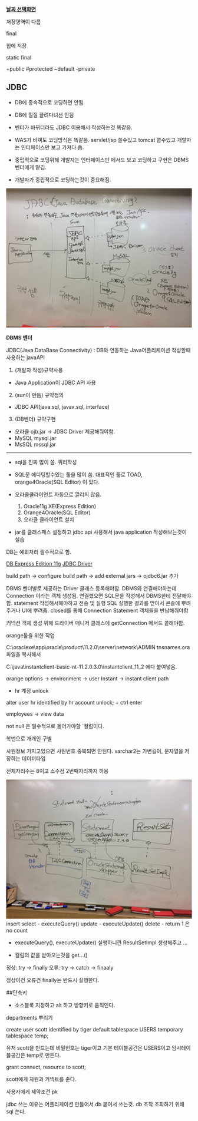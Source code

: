 ﻿**[날짜 선택화면](../README.md)**

저장영역이 다름

final

힙에 저장

static final

+public #protected ~default -private

## JDBC


- DB에 종속적으로 코딩하면 안됨.

- DB에 질질 끌려다녀선 안됨

- 벤더가 바뀌더라도 JDBC 이용해서 작성하는것 똑같음.


- WAS가 바껴도 코딩방식은 똑같음. servlet/jsp 쓸수있고 tomcat 쓸수있고 개발자는 인터페이스만 보고 가져다 씀.


- 중립적으로 코딩위해 개발자는 인터페이스만 메서드 보고 코딩하고 구현은 DBMS 벤더에게 맡김.


- 개발자가 중립적으로 코딩하는것이 중요해짐.

![jdbc](../resources/jdbc.JPG)

**DBMS 벤더**

JDBC(Java DataBase Connectivity) : DB와 연동하는 Java어플리케이션 작성할때 사용하는 javaAPI

1. (개발자 작성)규약사용
 - Java Application이 JDBC API 사용

2. (sun이 만듬) 규약정의
 - JDBC API(java.sql, javax.sql, interface) 

3. (DB벤더) 규약구현
 - 오라클 ojb.jar -> JDBC Driver 제공해줘야함.
 - MySQL mysql.jar
 - MsSQL mssql.jar

****

- sql을 진짜 많이 씀. 쿼리작성

- SQL문 에디팅할수있는 툴을 많이 씀. 대표적인 툴로 TOAD, orange4Oracle(SQL Editor) 이 있다.

- 오라클클라이언트 자동으로 깔리지 않음.

  1. Oracle11g XE(Express Edition)
  2. Orange4Oracle(SQL Editor)
  3. 오라클 클라이언트 설치

- jar를 클래스패스 설정하고 jdbc api 사용해서 java application 작성해보는것이 실습

DB는 예외처리 필수적으로 함.

[DB Express Edition 11g](http://www.oracle.com/technetwork/database/database-technologies/express-edition/downloads/index.html)
[JDBC Driver](http://www.oracle.com/technetwork/database/enterprise-edition/jdbc-112010-090769.html)

build path -> configure build path -> add external jars -> ojdbc6.jar 추가 

DBMS 벤더별로 제공하는 Driver 클래스 등록해야함.
DBMS와 연결해야하는데 Connection 이라는 객체 생성됨.
연결했으면 SQL문을 작성해서 DBMS한테 전달해야함.
statement 작성해서해야하고 전송 및 실행
SQL 실행한 결과를 받아서 콘솔에 뿌려주거나 UI에 뿌려줌.
closed를 통해 Connection Statement 객체들을 반납해줘야함

커넥션 객체 생성 위해 드라이버 매니저 클래스에 getConnection 메서드 콜해야함.

orange툴을 위한 작업

C:\oraclexe\app\oracle\product\11.2.0\server\network\ADMIN tnsnames.ora 파일을 복사해서

C:\java\instantclient-basic-nt-11.2.0.3.0\instantclient_11_2 에다 붙여넣음.

orange options -> environment -> user Instant -> instant client path 


- hr 계정 unlock

alter user hr identified by hr account unlock; + ctrl enter


employees -> view data

not null 은 필수적으로 들어가야할 `컬럼이다.

학번으로 개개인 구별

사원정보 가지고있으면 사원번호 중복되면 안된다.
varchar2는 가변길이, 문자열을 저장하는 데이터타입

전체자리수는 8이고 소수점 2번째자리까지 허용


![statement](../resources/statement.JPG)
insert
select - executeQuery()
update - executeUpdate()
delete - return 1 은 no count


- executeQuery(), executeUpdate() 실행하니깐 ResultSetImpl 생성해주고 ...

- 컬럼의 값을 받아오는것을 get...()

정상: try -> finally
오류: try -> catch -> finaaly

정상이건 오류건 finally는 반드시 실행한다.

##단축키

- 소스블록 지정하고 alt 하고 방향키로 움직인다.

departments 뿌리기


create user scott identified by tiger default tablespace USERS temporary tablespace temp;

유저 scott을 만드는데 비밀번호는 tiger이고 기본 테이블공간은 USERS이고 임시테이블공간은 temp로 만든다.

grant connect, resource to scott;

scott에게 자원과 커넥트를 준다.

사용자에게 제약조건 pk

jdbc 쓰는 이유는 어플리케이션 만들어서 db 붙여서 쓰는것.
db 조작 조회하기 위해 sql 쓴다.